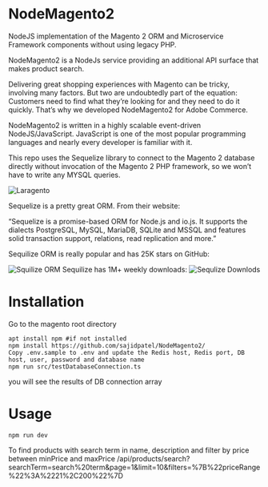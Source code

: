 # NodeMagento2

NodeJS implementation of the Magento 2 ORM and Microservice Framework components without using legacy PHP.

NodeMagento2 is a NodeJs service providing an additional API surface that makes product search.

Delivering great shopping experiences with Magento can be tricky, involving many factors. But two are undoubtedly part of the equation: Customers need to find what they’re looking for and they need to do it quickly. That’s why we developed NodeMagento2 for Adobe Commerce.

NodeMagento2 is written in a highly scalable event-driven NodeJS/JavaScript. JavaScript is one of the most popular programming languages and nearly every developer is familiar with it.

This repo uses the Sequelize library to connect to the Magento 2 database directly without invocation of the Magento 2 PHP framework, so we won’t have to write any MYSQL queries.

![Laragento](https://raw.githubusercontent.com/Genaker/nodegento/main/nodegento-logo.png)

Sequelize is a pretty great ORM. From their website:

“Sequelize is a promise-based ORM for Node.js and io.js. It supports the dialects PostgreSQL, MySQL, MariaDB, SQLite and MSSQL and features solid transaction support, relations, read replication and more.”

Sequilize ORM is really popular and has 25K stars on GitHub:

![Squilize ORM](https://user-images.githubusercontent.com/9213670/139718372-90124eeb-85bf-4b54-a556-aadf7895c765.png)
Sequilize has 1M+ weekly downloads:
![Sequlize Downlods](https://user-images.githubusercontent.com/9213670/153321396-ce7126c4-546c-4237-b233-252f25367ba3.png)


# Installation
Go to the magento root directory

```
apt install npm #if not installed
npm install https://github.com/sajidpatel/NodeMagento2/
Copy .env.sample to .env and update the Redis host, Redis port, DB host, user, password and database name
npm run src/testDatabaseConnection.ts
```
you will see the results of DB connection array

# Usage

```
npm run dev
```

To find products with search term in name, description and filter by price between minPrice and maxPrice
/api/products/search?searchTerm=search%20term&page=1&limit=10&filters=%7B%22priceRange%22%3A%2221%2C200%22%7D